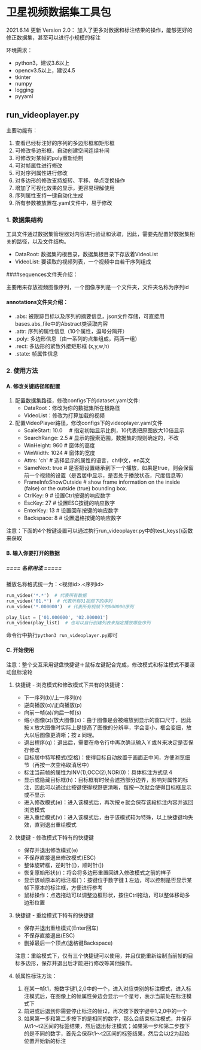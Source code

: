 # 卫星视频数据集工具包
2021.6.14 更新 Version 2.0： 加入了更多对数据和标注结果的操作，能够更好的修正数据集，甚至可以进行小规模的标注

环境需求：
 - python3，建议3.6以上
 - opencv3.5以上，建议4.5
 - tkinter
 - numpy
 - logging
 - pyyaml

## run_videoplayer.py
主要功能有：
1. 查看已经标注好的序列的多边形框和矩形框
2. 可修改多边形框，自动创建空间连续补间
3. 可修改对某帧的poly重新绘制
4. 可对帧属性进行修改
5. 可对序列属性进行修改
6. 对多边形的修改支持旋转、平移、单点变换操作
7. 增加了可视化效果的显示，更容易理解使用
8. 序列属性支持一键自动化生成
9. 所有参数被放置在.yaml文件中，易于修改

### 1. 数据集结构
工具文件通过数据集管理器对内容进行验证和读取，因此，需要先配置好数据集相关的路径，以及文件结构。

- DataRoot: 数据集的根目录，数据集根目录下存放着VideoList
- VideoList: 要读取的视频列表，一个视频中由若干序列组成

####sequences文件夹介绍：

主要用来存放视频图像序列，一个图像序列是一个文件夹，文件夹名称为序列id

#### annotations文件夹介绍：
- .abs: 被跟踪目标以及序列的摘要信息，json文件存储，可直接用bases.abs_file中的Abstract类读取内容
- .attr: 序列的属性信息（10个属性，逗号分隔开）
- .poly: 多边形信息（由一系列的点集组成，两两一组）
- .rect: 多边形的紧致外接矩形框 (x,y,w,h)
- .state: 帧属性信息

### 2. 使用方法
#### A. 修改关键路径和配置
1. 配置数据集路径，修改configs下的dataset.yaml文件:
    - DataRoot：修改为你的数据集所在根路径
    - VideoList：修改为打算加载的视频
2. 配置VideoPlayer路径，修改configs下的videoplayer.yaml文件
    - ScaleStart: 10.0 　# 指定初始显示比例，10代表把原图放大10倍显示
    - SearchRange: 2.5   # 显示的搜索范围，数据集的规则确定的，不改
    - WinHeight: 960     # 窗体的高度
    - WinWidth: 1024     # 窗体的宽度
    - Attrs: 'ch'        # 选择显示的属性的语言，ch中文，en英文
    - SameNext: true     # 是否把设置继承到下一个播放，如果是true，则会保留前一个视频的设置（是否居中显示，是否处于播放状态，尺度信息等）
    - FrameInfoShowOutside # show frame information on the inside (false) or the outside (true) bounding box.
    - CtrlKey: 9         # 设置Ctrl按键的响应数字
    - EscKey: 27         # 设置ESC按键的响应数字
    - EnterKey: 13       # 设置回车按键的响应数字
    - Backspace: 8       # 设置退格按键的响应数字
    
注意：下面的4个按键设置可以通过执行run_videoplayer.py中的test_keys()函数来获取

#### B. 输入你要打开的数据
##### ==== 名称用法 =====
播放名称格式统一为：<视频id>.<序列id>
```python
run_video('*.*')  # 代表所有数据
run_video('01.*')  # 代表所有01视频下的序列
run_video('*.000000')  # 代表所有视频下的000000序列

play_list = ['01.000000', '02.000001']
run_video(play_list)  # 也可以自行创建列表来指定播放哪些序列
```

命令行中执行```python3 run_videoplayer.py```即可

#### C. 开始使用
注意：整个交互采用键盘快捷键＋鼠标左键配合完成，修改模式和标注模式不要滚动鼠标滚轮
1. 快捷键 - 浏览模式和修改模式下共有的快捷键：
    - 下一序列(b)/上一序列(n)
    - 逆向播放(o)/正向播放(p)
    - 向前一帧(a)/向后一帧(s)
    - 缩小图像(z)/放大图像(x)：由于图像是会被缩放到显示的窗口尺寸，因此按ｘ放大图像时实际上是提高了图像的分辨率，字会变小，框会变细，放大以后图像更清晰；按ｚ同理。
    - 退出程序(q)：退出后，需要在命令行中再次确认输入Ｙ或Ｎ来决定是否保存修改
    - 目标居中特写模式(空格)：使得目标自动放置于画面正中间，方便浏览细节（再按一次空格取消居中）
    - 标注当前帧的属性为INV(1),OCC(2),NOR(0)：具体标注方式见４
    - 显示或隐藏目标框(h)：目标框有时候会遮挡部分边界，影响对属性的标注，因此可以通过此按键使得视野更清晰，每按一次就会使得目标框显示或不显示
    - 进入修改模式(e)：进入该模式后，再次按ｅ就会保存该段标注内容并返回浏览模式
    - 进入重绘模式(v)：进入该模式后，由于该模式较为特殊，以上快捷键均失效，直到退出重绘模式

2. 快捷键 - 修改模式下特有的快捷键
    - 保存并退出修改模式(e)
    - 不保存直接退出修改模式(ESC)
    - 整体旋转框，逆时针(\[)，顺时针(\])
    - 恢复原始形状(r)：将会将多边形重置回进入修改模式之前的样子
    - 显示该帧原本的标注框(`)：按键位于数字键１左边，可以控制是否显示某帧下原本的标注框，方便进行参考
    - 鼠标操作：点选拖动可以调整边框形状，按住Ctrl拖动，可以整体移动多边形位置

3. 快捷键 - 重绘模式下特有的快捷键
    - 保存并退出重绘模式(Enter回车)
    - 不保存直接退出(ESC)
    - 删掉最后一个顶点(退格键Backspace)

    注意：重绘模式下，仅有三个快捷键可以使用，并且仅能重新绘制当前帧的目标多边形，保存并退出后才能进行修改等其他操作。

4. 帧属性标注方法：
    1. 在某一帧t1，按数字键1,2,0中的一个，进入对应类别的标注模式，进入标注模式后，在图像上的帧属性旁边会显示一个星号，表示当前处在标注模式下
    2. 前进或后退到你需要停止标注的帧t2，再次按下数字键中1,2,0中的一个
    3. 如果第一步和第二步按下的是相同的数字，那么会结束标注模式，并保存从t1～t2区间的标签结果，然后退出标注模式；如果第一步和第二步按下的是不同的数字，首先会保存t1～t2区间的标签结果，然后会以t2为起始位置开始新的标注